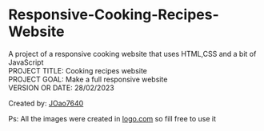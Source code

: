 # Responsive-Cooking-Recipes-Website

<p>A project of a responsive cooking website that uses HTML,CSS and a bit of JavaScript<br>
PROJECT TITLE: Cooking recipes website<br>
PROJECT GOAL: Make a full responsive website<br>
VERSION OR DATE: 28/02/2023</p>
Created by: <a href="https://github.com/JOao7640">JOao7640</a>
<p>Ps: All the images were created in <a href="https://app.logo.com/">logo.com</a> so fill free to use it</p>
